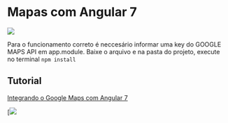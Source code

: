 # Mapas com Angular 7

![](https://cdn-images-1.medium.com/max/800/0*TjEhK7PxeuhVEIl3)


Para o funcionamento correto é neccesário informar uma key do GOOGLE MAPS API em app.module.
Baixe o arquivo e na pasta do projeto, execute no terminal
`npm install`



## Tutorial

[Integrando o Google Maps com Angular 7]( https://medium.com/@kheronn.machado/google-maps-angular7-f3af97191a94)

[![](https://cdn-images-1.medium.com/max/800/0*pPLnPEfVibjap806)
